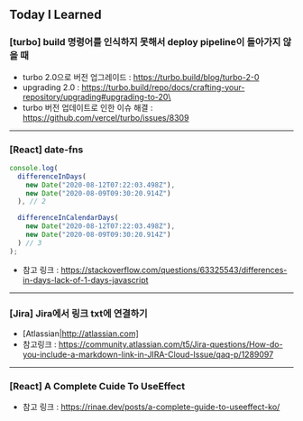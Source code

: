 ## Today I Learned

### [turbo] build 명령어를 인식하지 못해서 deploy pipeline이 돌아가지 않을 때

- turbo 2.0으로 버전 업그레이드 : https://turbo.build/blog/turbo-2-0
- upgrading 2.0 : https://turbo.build/repo/docs/crafting-your-repository/upgrading#upgrading-to-20\
- turbo 버전 업데이트로 인한 이슈 해결 : https://github.com/vercel/turbo/issues/8309

---

### [React] date-fns

```javascript
console.log(
  differenceInDays(
    new Date("2020-08-12T07:22:03.498Z"),
    new Date("2020-08-09T09:30:20.914Z")
  ), // 2

  differenceInCalendarDays(
    new Date("2020-08-12T07:22:03.498Z"),
    new Date("2020-08-09T09:30:20.914Z")
  ) // 3
);
```

- 참고 링크 : https://stackoverflow.com/questions/63325543/differences-in-days-lack-of-1-days-javascript

---

### [Jira] Jira에서 링크 txt에 연결하기

- [Atlassian|http://atlassian.com]
- 참고링크 : https://community.atlassian.com/t5/Jira-questions/How-do-you-include-a-markdown-link-in-JIRA-Cloud-Issue/qaq-p/1289097

---

### [React] A Complete Cuide To UseEffect

- 참고 링크 : https://rinae.dev/posts/a-complete-guide-to-useeffect-ko/
